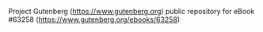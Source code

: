 Project Gutenberg (https://www.gutenberg.org) public repository for eBook #63258 (https://www.gutenberg.org/ebooks/63258)
